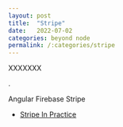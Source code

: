 ```yaml
---
layout: post
title:  "Stripe"
date:   2022-07-02
categories: beyond node
permalink: /:categories/stripe
---
```


<p style="text-align: justify;">XXXXXXX</p>.


Angular
Firebase
Stripe

<ul>
  <li><a href="https://www.udemy.com/course/stripe-course/">Stripe In Practice</a></li>
</ul>
